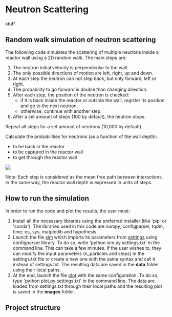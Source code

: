 # Neutron Scattering
 
 stuff
 
## Random walk simulation of neutron scattering

The following code simulates the scattering of multiple neutrons inside a reactor wall using a 2D random walk. The main steps are:

1. The neutron initial velocity is perpendicular to the wall.
2. The only possible directions of motion are left, right, up and down.
3. At each step the neutron can not step back, but only forward, left or right.
4. The probability to go forward is double than changing direction.
5. After each step, the position of the neutron is checked:
    - if it is back inside the reactor or outside the wall, register its position and go to the next neutron.
    - otherwise, continue with another step.
6. After a set amount of steps (100 by default), the neutron stops.

Repeat all steps for a set amount of neutrons (10,000 by default).

Calculate the probabilities for neutrons (as a function of the wall depth):
- to be back in the reactor
- to be captured in the reactor wall
- to get through the reactor wall
 
![](http://ww2.odu.edu/~agodunov/teaching/phys420/files/reactor.gif)


Note: 
Each step is considered as the mean free path between interactions. 
In the same way, the reactor wall depth is expressed in units of steps.


## How to run the simulation

In order to run the code and plot the results, the user must:
1. Install all the necessary libraries using the preferred installer (like 'pip' or 'conda'). 
The libraries used in this code are numpy, configparser, tqdm, time, os, sys, matplotlib and hypothesis.
2. Launch the file [sim](/sim.py) which imports its parameters from [settings](/settings.txt) using configparser library. 
To do so, write 'python sim.py settings.txt' in the command line. This can take a few minutes. 
If the user wishes to, they can modify the input parameters (n_particles and steps) in the settings.txt file or create a new one with the same syntax and call it instead of settings.txt.
The resulting data are saved in the **data** folder using their local paths.
3. At the end, launch the file [plot](/plot.py) with the same configuration. 
To do so, type 'python plot.py settings.txt' in the command line. The data are loaded from settings.txt through their local paths and the resulting plot is saved in the **images** folder. 
 
## Project structure

